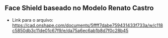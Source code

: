 ## Face Shield baseado no Modelo Renato Castro

- Link para o arquivo: https://cad.onshape.com/documents/5ffff7dabe759431433f733a/w/c118c5850db3c11de01c67f9/e/da75a6ec6ab1b8d7f0c28b45
